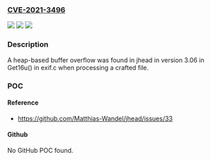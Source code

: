 ### [CVE-2021-3496](https://cve.mitre.org/cgi-bin/cvename.cgi?name=CVE-2021-3496)
![](https://img.shields.io/static/v1?label=Product&message=jhead&color=blue)
![](https://img.shields.io/static/v1?label=Version&message=n%2Fa&color=blue)
![](https://img.shields.io/static/v1?label=Vulnerability&message=CWE-119&color=brighgreen)

### Description

A heap-based buffer overflow was found in jhead in version 3.06 in Get16u() in exif.c when processing a crafted file.

### POC

#### Reference
- https://github.com/Matthias-Wandel/jhead/issues/33

#### Github
No GitHub POC found.

